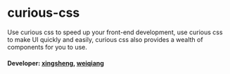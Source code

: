 # curious-css
Use curious css to speed up your front-end development, use curious css to make UI quickly and easily, curious css also provides a wealth of components for you to use.</br>
#### Developer:  [xingsheng](https://github.com/curiousthingmlpr), [weiqiang](https://github.com/LIM89)
